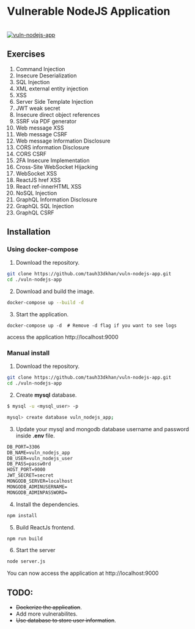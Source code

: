 # Vulnerable NodeJS Application
<br>
<a href="https://github.com/tauh33dkhan/vuln-nodejs-app/blob/master/vuln-nodejs-app.png?raw=true"><img src="https://github.com/tauh33dkhan/vuln-nodejs-app/blob/master/vuln-nodejs-app.png?raw=true" alt="vuln-nodejs-app" border="0">
<br>
</a>

## Exercises

1. Command Injection
2. Insecure Deserialization
3. SQL Injection
4. XML external entity injection
5. XSS
6. Server Side Template Injection
7. JWT weak secret
8. Insecure direct object references
9. SSRF via PDF generator
10. Web message XSS
11. Web message CSRF
12. Web message Information Disclosure
13. CORS information Disclosure
14. CORS CSRF
15. 2FA Insecure Implementation
16. Cross-Site WebSocket Hijacking
17. WebSocket XSS
18. ReactJS href XSS
19. React ref-innerHTML XSS
20. NoSQL Injection
21. GraphQL Information Disclosure
22. GraphQL SQL Injection
23. GraphQL CSRF

## Installation

### Using docker-compose 

1. Download the repository.

```bash
git clone https://github.com/tauh33dkhan/vuln-nodejs-app.git
cd ./vuln-nodejs-app
```
2. Download and build the image.

```bash
docker-compose up --build -d
```

3. Start the application.
```
docker-compose up -d  # Remove -d flag if you want to see logs
```
access the application http://localhost:9000

### Manual install

1. Download the repository.

```bash
git clone https://github.com/tauh33dkhan/vuln-nodejs-app.git
cd ./vuln-nodejs-app
```

2. Create **mysql** database.

```bash
$ mysql -u <mysql_user> -p

mysql> create database vuln_nodejs_app;

```

3. Update your mysql and mongodb database username and password inside **.env** file.

```html
DB_PORT=3306
DB_NAME=vuln_nodejs_app
DB_USER=vuln_nodejs_user
DB_PASS=passw0rd
HOST_PORT=9000
JWT_SECRET=secret
MONGODB_SERVER=localhost
MONGODB_ADMINUSERNAME=
MONGODB_ADMINPASSWORD=
```


4. Install the dependencies.

```bash
npm install
```

5. Build ReactJs frontend.

```bash
npm run build
```

6. Start the server

```bash
node server.js
```
You can now access the application at http://localhost:9000

## TODO:

* <s>Dockerize the application</s>.
* Add more vulnerabilites.
* <s>Use database to store user information</s>.

